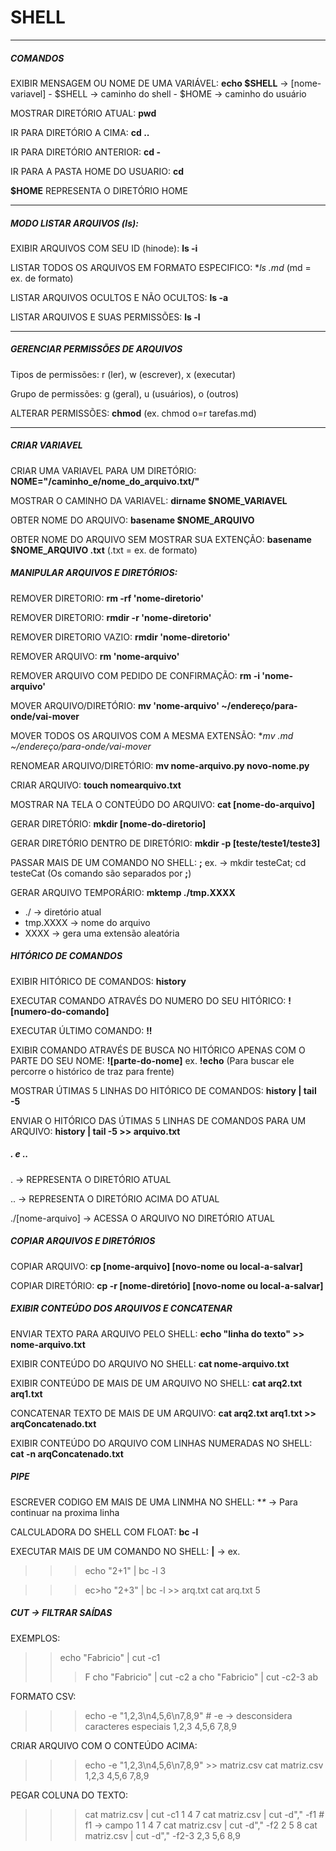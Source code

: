 # SHELL
___

##### COMANDOS

EXIBIR MENSAGEM OU NOME DE UMA VARIÁVEL: **echo $SHELL** -> [nome-variavel]
    - $SHELL -> caminho do shell
    - $HOME -> caminho do usuário

MOSTRAR DIRETÓRIO ATUAL: **pwd**

IR PARA DIRETÓRIO A CIMA: **cd ..**

IR PARA DIRETÓRIO ANTERIOR: **cd -**

IR PARA A PASTA HOME DO USUARIO: **cd**

**$HOME** REPRESENTA O DIRETÓRIO HOME
___

##### MODO LISTAR ARQUIVOS (ls):

EXIBIR ARQUIVOS COM SEU ID (hinode):
**ls -i**

LISTAR TODOS OS ARQUIVOS EM FORMATO
ESPECIFICO: **ls *.md** (md = ex. de formato)

LISTAR ARQUIVOS OCULTOS E NÃO OCULTOS:
**ls -a**

LISTAR ARQUIVOS E SUAS PERMISSÕES:
**ls -l**
___

##### GERENCIAR PERMISSÕES DE ARQUIVOS

Tipos de permissões: r (ler), w (escrever),
x (executar)

Grupo de permissões: g (geral), u (usuários),
o (outros)

ALTERAR PERMISSÕES: **chmod**
(ex. chmod o=r tarefas.md)
___

##### CRIAR VARIAVEL

CRIAR UMA VARIAVEL PARA UM DIRETÓRIO:
**NOME="/caminho_e/nome_do_arquivo.txt/"**

MOSTRAR O CAMINHO DA VARIAVEL:
**dirname $NOME_VARIAVEL**

OBTER NOME DO ARQUIVO:
**basename $NOME_ARQUIVO**

OBTER NOME DO ARQUIVO SEM MOSTRAR
SUA EXTENÇÃO:
**basename $NOME_ARQUIVO .txt**
(.txt = ex. de formato)

##### MANIPULAR ARQUIVOS E DIRETÓRIOS:

REMOVER DIRETORIO: **rm -rf 'nome-diretorio'**

REMOVER DIRETORIO: **rmdir -r 'nome-diretorio'**

REMOVER DIRETORIO VAZIO: **rmdir 'nome-diretorio'**

REMOVER ARQUIVO: **rm 'nome-arquivo'**

REMOVER ARQUIVO COM PEDIDO DE CONFIRMAÇÃO: **rm -i 'nome-arquivo'**

MOVER ARQUIVO/DIRETÓRIO: **mv 'nome-arquivo' ~/endereço/para-onde/vai-mover**

MOVER TODOS OS ARQUIVOS COM A MESMA EXTENSÃO: **mv *.md ~/endereço/para-onde/vai-mover**

RENOMEAR ARQUIVO/DIRETÓRIO: **mv nome-arquivo.py novo-nome.py**

CRIAR ARQUIVO: **touch nomearquivo.txt**

MOSTRAR NA TELA O CONTEÚDO DO ARQUIVO: **cat [nome-do-arquivo]**

GERAR DIRETÓRIO: **mkdir [nome-do-diretorio]**

GERAR DIRETÓRIO DENTRO DE DIRETÓRIO: **mkdir -p [teste/teste1/teste3]**

PASSAR MAIS DE UM COMANDO NO SHELL: **;** ex. -> mkdir testeCat; cd testeCat
(Os comando são separados por **;**)

GERAR ARQUIVO TEMPORÁRIO: **mktemp ./tmp.XXXX**
* ./ -> diretório atual
* tmp.XXXX -> nome do arquivo
* XXXX -> gera uma extensão aleatória

##### HITÓRICO DE COMANDOS

EXIBIR HITÓRICO DE COMANDOS: **history**

EXECUTAR COMANDO ATRAVÉS DO NUMERO DO SEU HITÓRICO: **![numero-do-comando]**

EXECUTAR ÚLTIMO COMANDO: **!!**

EXIBIR COMANDO ATRAVÉS DE BUSCA NO HITÓRICO APENAS COM O PARTE DO SEU NOME:
**![parte-do-nome]** ex. **!echo**
(Para buscar ele percorre o histórico de traz para frente)

MOSTRAR ÚTIMAS 5 LINHAS DO HITÓRICO DE COMANDOS: **history | tail -5**

ENVIAR O HITÓRICO DAS ÚTIMAS 5 LINHAS DE COMANDOS PARA UM ARQUIVO:
**history | tail -5 >> arquivo.txt**

##### . e ..

. -> REPRESENTA O DIRETÓRIO ATUAL

.. -> REPRESENTA O DIRETÓRIO ACIMA DO ATUAL

./[nome-arquivo] -> ACESSA O ARQUIVO NO DIRETÓRIO ATUAL

##### COPIAR ARQUIVOS E DIRETÓRIOS

COPIAR ARQUIVO: **cp [nome-arquivo] [novo-nome ou local-a-salvar]**

COPIAR DIRETÓRIO: **cp -r [nome-diretório] [novo-nome ou local-a-salvar]**

##### EXIBIR CONTEÚDO DOS ARQUIVOS E CONCATENAR

ENVIAR TEXTO PARA ARQUIVO PELO SHELL: **echo "linha do texto" >> nome-arquivo.txt**

EXIBIR CONTEÚDO DO ARQUIVO NO SHELL: **cat nome-arquivo.txt**

EXIBIR CONTEÚDO DE MAIS DE UM ARQUIVO NO SHELL: **cat arq2.txt arq1.txt**

CONCATENAR TEXTO DE MAIS DE UM ARQUIVO: **cat arq2.txt arq1.txt >> arqConcatenado.txt**

EXIBIR CONTEÚDO DO ARQUIVO COM LINHAS NUMERADAS NO SHELL: **cat -n arqConcatenado.txt**

##### PIPE

ESCREVER CODIGO EM MAIS DE UMA LINMHA NO SHELL: **\** -> Para continuar na proxima linha

CALCULADORA DO SHELL COM FLOAT: **bc -l**

EXECUTAR MAIS DE UM COMANDO NO SHELL: **|** -> ex.
>>> echo "2+1" | bc -l
>>> 3

>>> ec>ho "2+3" | bc -l >> arq.txt
>>> cat arq.txt
>>> 5

##### CUT -> FILTRAR SAÍDAS

EXEMPLOS:
>> echo "Fabricio" | cut -c1
>>> F
>>> cho "Fabricio" | cut -c2
>>> a
>>> cho "Fabricio" | cut -c2-3
>>> ab

FORMATO CSV:
>>> echo -e "1,2,3\n4,5,6\n7,8,9" # -e -> desconsidera caracteres especiais
>>> 1,2,3
>>> 4,5,6
>>> 7,8,9

CRIAR ARQUIVO COM O CONTEÚDO ACIMA:
>>> echo -e "1,2,3\n4,5,6\n7,8,9" >> matriz.csv
>>> cat matriz.csv
>>> 1,2,3
>>> 4,5,6
>>> 7,8,9

PEGAR COLUNA DO TEXTO:
>>> cat matriz.csv | cut -c1
>>> 1
>>> 4
>>> 7
>>> cat matriz.csv | cut -d"," -f1 # f1 -> campo 1
>>> 1
>>> 4
>>> 7
>>> cat matriz.csv | cut -d"," -f2
>>> 2
>>> 5
>>> 8
>>> cat matriz.csv | cut -d"," -f2-3
>>> 2,3
>>> 5,6
>>> 8,9
